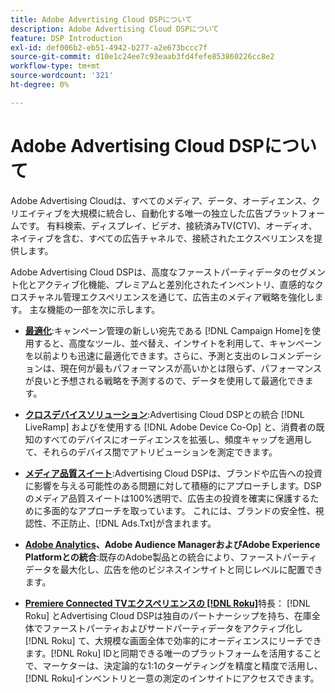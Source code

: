 ```yaml
---
title: Adobe Advertising Cloud DSPについて
description: Adobe Advertising Cloud DSPについて
feature: DSP Introduction
exl-id: def006b2-eb51-4942-b277-a2e673bccc7f
source-git-commit: d10e1c24ee7c93eaab3fd4fefe853860226cc8e2
workflow-type: tm+mt
source-wordcount: '321'
ht-degree: 0%

---
```


# Adobe Advertising Cloud DSPについて

Adobe Advertising Cloudは、すべてのメディア、データ、オーディエンス、クリエイティブを大規模に統合し、自動化する唯一の独立した広告プラットフォームです。 有料検索、ディスプレイ、ビデオ、接続済みTV(CTV)、オーディオ、ネイティブを含む、すべての広告チャネルで、接続されたエクスペリエンスを提供します。

Adobe Advertising Cloud DSPは、高度なファーストパーティデータのセグメント化とアクティブ化機能、プレミアムと差別化されたインベントリ、直感的なクロスチャネル管理エクスペリエンスを通じて、広告主のメディア戦略を強化します。 主な機能の一部を次に示します。

* [**最適化**](features/optimization.md):キャンペーン管理の新しい宛先である [!DNL Campaign Home]を使用すると、高度なツール、並べ替え、インサイトを利用して、キャンペーンを以前よりも迅速に最適化できます。さらに、予測と支出のレコメンデーションは、現在何が最もパフォーマンスが高いかとは限らず、パフォーマンスが良いと予想される戦略を予測するので、データを使用して最適化できます。

* [**クロスデバイスソリューション**](features/cross-device-solutions.md):Advertising Cloud DSPとの統合 [!DNL LiveRamp] およびを使用する [!DNL Adobe Device Co-Op] と、消費者の既知のすべてのデバイスにオーディエンスを拡張し、頻度キャップを適用して、それらのデバイス間でアトリビューションを測定できます。

* [**メディア品質スイート**](features/brand-safety-media-quality.md):Advertising Cloud DSPは、ブランドや広告への投資に影響を与える可能性のある問題に対して積極的にアプローチします。DSPのメディア品質スイートは100%透明で、広告主の投資を確実に保護するために多面的なアプローチを取っています。 これには、ブランドの安全性、視認性、不正防止、[!DNL Ads.Txt]が含まれます。

* **[Adobe Analytics](/help/integrations/analytics/overview.md)、Adobe Audience ManagerおよびAdobe Experience Platformとの統合**:既存のAdobe製品との統合により、ファーストパーティデータを最大化し、広告を他のビジネスインサイトと同じレベルに配置できます。

* [**Premiere Connected TVエクスペリエンスの [!DNL Roku]**](/help/dsp/inventory/roku-inventory.md)特長： [!DNL Roku] とAdvertising Cloud DSPは独自のパートナーシップを持ち、在庫全体でファーストパーティおよびサードパーティデータをアクティブ化し [!DNL Roku] て、大規模な画面全体で効率的にオーディエンスにリーチできます。[!DNL Roku] IDと同期できる唯一のプラットフォームを活用することで、マーケターは、決定論的な1:1のターゲティングを精度と精度で活用し、[!DNL Roku]インベントリと一意の測定のインサイトにアクセスできます。
